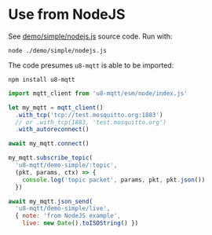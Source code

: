 # Use from NodeJS

See [demo/simple/nodejs.js](../demo/simple/nodejs.js) source code.
Run with:

    node ./demo/simple/nodejs.js


The code presumes `u8-mqtt` is able to be imported:

    npm install u8-mqtt


```javascript
import mqtt_client from 'u8-mqtt/esm/node/index.js'

let my_mqtt = mqtt_client()
  .with_tcp('tcp://test.mosquitto.org:1883')
  // or .with_tcp(1883, 'test.mosquitto.org')
  .with_autoreconnect()

await my_mqtt.connect()

my_mqtt.subscribe_topic(
  'u8-mqtt/demo-simple/:topic',
  (pkt, params, ctx) => {
    console.log('topic packet', params, pkt, pkt.json())
  })

await my_mqtt.json_send(
  'u8-mqtt/demo-simple/live',
  { note: 'from NodeJS example',
    live: new Date().toISOString() })
```

